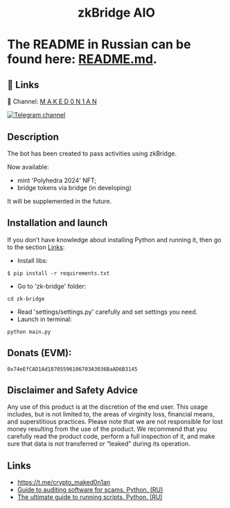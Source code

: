 <h1 align="center">zkBridge AIO<h1>

The README in Russian can be found here: [README.md](https://github.com/maked0n1an/zk-bridge/blob/master/README.md).

## 🔗 Links
🔔 Channel: [M A K E D 0 N 1 A N](https://t.me/crypto_maked0n1an)

[![Telegram channel](https://img.shields.io/endpoint?url=https://runkit.io/damiankrawczyk/telegram-badge/branches/master?url=https://t.me/crypto_maked0n1an)](https://t.me/crypto_maked0n1an)

<h2>Description</h2>
The bot has been created to pass activities using zkBridge. 

Now available:
- mint 'Polyhedra 2024' NFT;
- bridge tokens via bridge (in developing)

It will be supplemented in the future.

## Installation and launch
If you don’t have knowledge about installing Python and running it, then go to the section [Links](#links):

* Install libs:
<pre><code>$ pip install -r requirements.txt</code></pre>
* Go to 'zk-bridge' folder:
<pre><code>cd zk-bridge</code></pre>
* Read 'settings/settings.py' carefully and set settings you need.
* Launch in terminal:
<pre><code>python main.py</code></pre>

## Donats (EVM):
<pre><code>0x74eEfCAD1Ad18705596106703A3036BaAD6B3145</code></pre>

## Disclaimer and Safety Advice

Any use of this product is at the discretion of the end user. This usage includes, but is not limited to, the areas of virginity loss, financial means, and superstitious practices.
Please note that we are not responsible for lost money resulting from the use of the product. We recommend that you carefully read the product code, perform a full inspection of it, and make sure that data is not transferred or “leaked” during its operation.

## Links
<a name="Links"></a>
- https://t.me/crypto_maked0n1an
- [Guide to auditing software for scams. Python. (RU)](https://teletype.in/@brokeboi/dsxymHafdZb)
- [The ultimate guide to running scripts. Python. (RU)](https://teletype.in/@hodlmod.eth/how-to-run-scripts)
